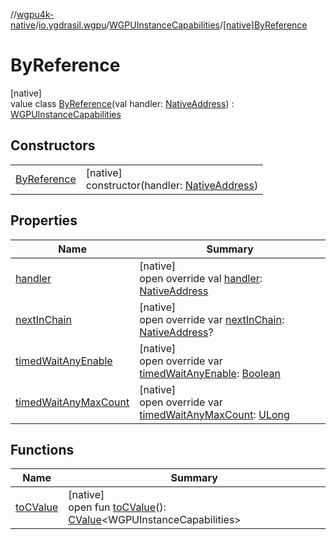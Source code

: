 //[wgpu4k-native](../../../../index.md)/[io.ygdrasil.wgpu](../../index.md)/[WGPUInstanceCapabilities](../index.md)/[[native]ByReference](index.md)

# ByReference

[native]\
value class [ByReference](index.md)(val handler: [NativeAddress](../../../ffi/-native-address/index.md)) : [WGPUInstanceCapabilities](../index.md)

## Constructors

| | |
|---|---|
| [ByReference](-by-reference.md) | [native]<br>constructor(handler: [NativeAddress](../../../ffi/-native-address/index.md)) |

## Properties

| Name | Summary |
|---|---|
| [handler](handler.md) | [native]<br>open override val [handler](handler.md): [NativeAddress](../../../ffi/-native-address/index.md) |
| [nextInChain](next-in-chain.md) | [native]<br>open override var [nextInChain](next-in-chain.md): [NativeAddress](../../../ffi/-native-address/index.md)? |
| [timedWaitAnyEnable](timed-wait-any-enable.md) | [native]<br>open override var [timedWaitAnyEnable](timed-wait-any-enable.md): [Boolean](https://kotlinlang.org/api/core/kotlin-stdlib/kotlin/-boolean/index.html) |
| [timedWaitAnyMaxCount](timed-wait-any-max-count.md) | [native]<br>open override var [timedWaitAnyMaxCount](timed-wait-any-max-count.md): [ULong](https://kotlinlang.org/api/core/kotlin-stdlib/kotlin/-u-long/index.html) |

## Functions

| Name | Summary |
|---|---|
| [toCValue](../[native]to-c-value.md) | [native]<br>open fun [toCValue](../[native]to-c-value.md)(): [CValue](https://kotlinlang.org/api/core/kotlin-stdlib/kotlinx.cinterop/-c-value/index.html)&lt;WGPUInstanceCapabilities&gt; |
